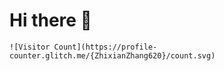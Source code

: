 # Hi there 👋



```
![Visitor Count](https://profile-counter.glitch.me/{ZhixianZhang620}/count.svg)
```
